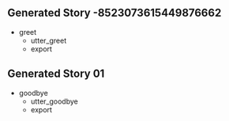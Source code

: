 ## Generated Story -8523073615449876662
* greet
    - utter_greet
    - export
## Generated Story 01
* goodbye
    - utter_goodbye
    - export
